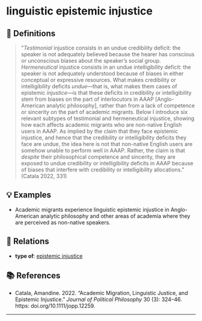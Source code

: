 # linguistic epistemic injustice

## 📖 Definitions

> "_Testimonial_ injustice consists in an undue credibility deficit: the speaker is not adequately believed because the hearer has conscious or unconscious biases about the speaker’s social group. _Hermeneutical_ injustice consists in an undue intelligibility deficit: the speaker is not adequately understood because of biases in either conceptual or expressive resources. What makes credibility or intelligibility deficits _undue_—that is, what makes them cases of epistemic _injustice_—is that these deficits in credibility or intelligibility stem from biases on the part of interlocutors in AAAP [Anglo-American analytic philosophy], rather than from a lack of competence or sincerity on the part of academic migrants. Below I introduce six relevant subtypes of testimonial and hermeneutical injustice, showing how each affects academic migrants who are non-native English users in AAAP. As implied by the claim that they face epistemic injustice, and hence that the credibility or intelligibility deficits they face are undue, the idea here is not that non-native English users are somehow unable to perform well in AAAP. Rather, the claim is that _despite_ their philosophical competence and sincerity, they are exposed to undue credibility or intelligibility deficits in AAAP because of biases that interfere with credibility or intelligibility allocations." (Catala 2022, 331)

## 💡 Examples

- Academic migrants experience linguistic epistemic injustice in Anglo-American analytic philosophy and other areas of academia where they are perceived as non-native speakers.

## 🔗 Relations

- **type of**: [epistemic injustice](./epistemic-injustice.md)

## 📚 References

- Catala, Amandine. 2022. “Academic Migration, Linguistic Justice, and Epistemic Injustice.” _Journal of Political Philosophy_ 30 (3): 324–46. https: doi.org/10.1111/jopp.12259.

---

<script src="https://giscus.app/client.js"
                data-repo="natesheehan/conceptcartography"
                data-repo-id="R_kgDOPB5QiQ"
                data-category="General"
                data-category-id="DIC_kwDOPB5Qic4CsAxd"
                data-mapping="pathname"
                data-strict="0"
                data-reactions-enabled="1"
                data-emit-metadata="0"
                data-input-position="bottom"
                data-theme="catppuccin_mocha"
                data-lang="en"
                crossorigin="anonymous"
                async>
        </script>
        

